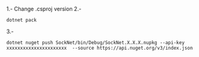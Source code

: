 1.- Change .csproj version
2.- 
```
dotnet pack
```
3.- 
```
dotnet nuget push SockNet/bin/Debug/SockNet.X.X.X.nupkg --api-key xxxxxxxxxxxxxxxxxxxxxx  --source https://api.nuget.org/v3/index.json
```
